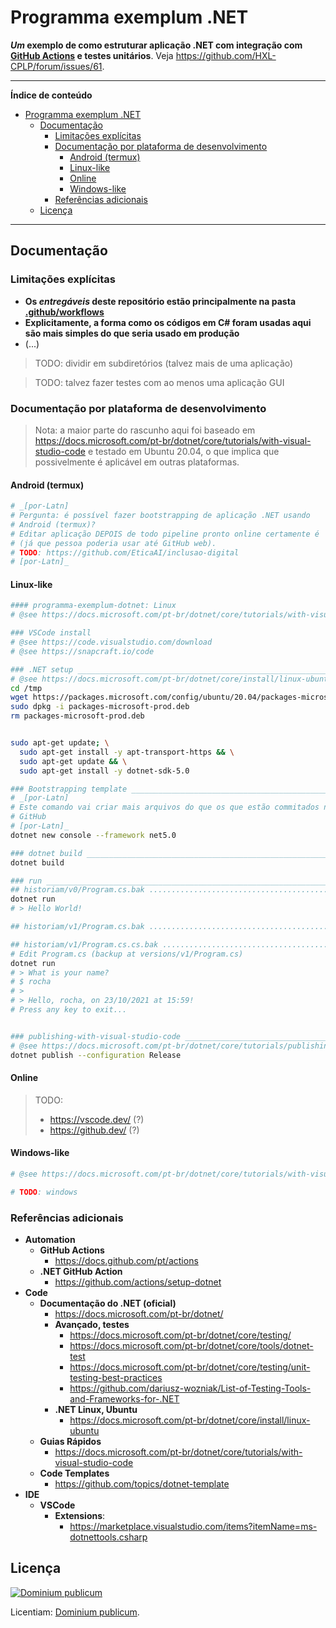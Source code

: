 # Programma exemplum .NET
**_Um_ exemplo de como estruturar aplicação .NET com integração com
[GitHub Actions](https://docs.github.com/pt/actions) e testes unitários**.
Veja <https://github.com/HXL-CPLP/forum/issues/61>.

<!--
Trivia:
- programma, https://en.wiktionary.org/wiki/programma#Latin
- exemplum, https://en.wiktionary.org/wiki/exemplum#Latin
-->

---

**Índice de conteúdo**

<!-- TOC -->

- [Programma exemplum .NET](#programma-exemplum-net)
    - [Documentação](#documentação)
        - [Limitações explícitas](#limitações-explícitas)
        - [Documentação por plataforma de desenvolvimento](#documentação-por-plataforma-de-desenvolvimento)
            - [Android (termux)](#android-termux)
            - [Linux-like](#linux-like)
            - [Online](#online)
            - [Windows-like](#windows-like)
        - [Referências adicionais](#referências-adicionais)
    - [Licença](#licença)

<!-- /TOC -->
---


## Documentação

### Limitações explícitas

- **Os _entregáveis_ deste repositório estão principalmente na
  pasta [.github/workflows](.github/workflows)**
- **Explicitamente, a forma como os códigos em C# foram usadas aqui são mais
  simples do que seria usado em produção**
- (...)

> TODO: dividir em subdiretórios (talvez mais de uma aplicação)

> TODO: talvez fazer testes com ao menos uma aplicação GUI

### Documentação por plataforma de desenvolvimento
> Nota: a maior parte do rascunho aqui foi baseado em
> <https://docs.microsoft.com/pt-br/dotnet/core/tutorials/with-visual-studio-code>
> e testado em Ubuntu 20.04, o que implica que possivelmente é aplicável em
> outras plataformas.

#### Android (termux)

```bash
# _[por-Latn]
# Pergunta: é possível fazer bootstrapping de aplicação .NET usando
# Android (termux)?
# Editar aplicação DEPOIS de todo pipeline pronto online certamente é
# (já que pessoa poderia usar até GitHub web).
# TODO: https://github.com/EticaAI/inclusao-digital
# [por-Latn]_

```

#### Linux-like
```bash
#### programma-exemplum-dotnet: Linux
# @see https://docs.microsoft.com/pt-br/dotnet/core/tutorials/with-visual-studio-code

### VSCode install
# @see https://code.visualstudio.com/download
# @see https://snapcraft.io/code

### .NET setup _________________________________________________________________
# @see https://docs.microsoft.com/pt-br/dotnet/core/install/linux-ubuntu
cd /tmp
wget https://packages.microsoft.com/config/ubuntu/20.04/packages-microsoft-prod.deb -O packages-microsoft-prod.deb
sudo dpkg -i packages-microsoft-prod.deb
rm packages-microsoft-prod.deb


sudo apt-get update; \
  sudo apt-get install -y apt-transport-https && \
  sudo apt-get update && \
  sudo apt-get install -y dotnet-sdk-5.0

### Bootstrapping template _____________________________________________________
# _[por-Latn]
# Este comando vai criar mais arquivos do que os que estão commitados no
# GitHub
# [por-Latn]_
dotnet new console --framework net5.0

### dotnet build _______________________________________________________________
dotnet build

### run ________________________________________________________________________
## historiam/v0/Program.cs.bak .................................................
dotnet run
# > Hello World!

## historiam/v1/Program.cs.bak .................................................

## historiam/v1/Program.cs.cs.bak ..............................................
# Edit Program.cs (backup at versions/v1/Program.cs)
dotnet run
# > What is your name?
# $ rocha
# >
# > Hello, rocha, on 23/10/2021 at 15:59!
# Press any key to exit...


### publishing-with-visual-studio-code _________________________________________
# @see https://docs.microsoft.com/pt-br/dotnet/core/tutorials/publishing-with-visual-studio-code
dotnet publish --configuration Release
```

#### Online

> TODO:
> - https://vscode.dev/ (?)
> - https://github.dev/ (?)

#### Windows-like

```bash
# @see https://docs.microsoft.com/pt-br/dotnet/core/tutorials/with-visual-studio-code

# TODO: windows
```

### Referências adicionais

- **Automation**
  - **GitHub Actions**
    - https://docs.github.com/pt/actions
  - **.NET GitHub Action**
    - https://github.com/actions/setup-dotnet
- **Code**
  - **Documentação do .NET (oficial)**
      - https://docs.microsoft.com/pt-br/dotnet/
      - **Avançado, testes**
        - https://docs.microsoft.com/pt-br/dotnet/core/testing/
        - https://docs.microsoft.com/pt-br/dotnet/core/tools/dotnet-test
        - https://docs.microsoft.com/pt-br/dotnet/core/testing/unit-testing-best-practices
        - https://github.com/dariusz-wozniak/List-of-Testing-Tools-and-Frameworks-for-.NET
    - **.NET Linux, Ubuntu**
      - https://docs.microsoft.com/pt-br/dotnet/core/install/linux-ubuntu
  - **Guias Rápidos**
    - https://docs.microsoft.com/pt-br/dotnet/core/tutorials/with-visual-studio-code
  - **Code Templates**
    - https://github.com/topics/dotnet-template
- **IDE**
  - **VSCode**
    - **Extensions**:
      - https://marketplace.visualstudio.com/items?itemName=ms-dotnettools.csharp


## Licença

[![Dominium publicum](https://i.creativecommons.org/p/zero/1.0/88x31.png)](https://unlicense.org/)

Licentiam: [Dominium publicum](https://unlicense.org/).